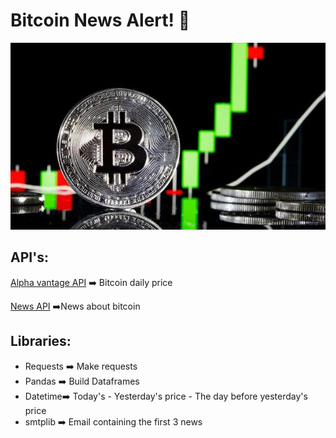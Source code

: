 # Bitcoin News Alert! :currency_exchange:

![](./bitcoin.jpg)

## API's:

[Alpha vantage API](https://www.alphavantage.co) :arrow_right: Bitcoin daily price

[News API](http://newsapi.org) :arrow_right:News about bitcoin ​



## Libraries:

* Requests :arrow_right: Make requests
* Pandas :arrow_right: Build Dataframes
* Datetime:arrow_right: Today's - Yesterday's price - The day before yesterday's price 
* smtplib :arrow_right: Email containing the first 3 news